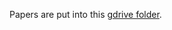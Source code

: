 Papers are put into this [gdrive folder](https://drive.google.com/drive/folders/1OUXtsddxEAOl3tKEZegBQSwArUecb-6J).